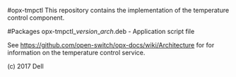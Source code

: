#opx-tmpctl
This repository contains the implementation of the temperature control component.  
  
#Packages
opx-tmpctl\_*version*\_*arch*.deb - Application script file  
  
See https://github.com/open-switch/opx-docs/wiki/Architecture for for information on the temperature control service.  
  
(c) 2017 Dell  
